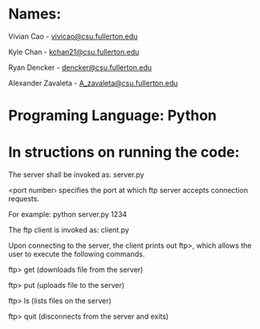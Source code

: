 # Names:
Vivian Cao - vivicao@csu.fullerton.edu

Kyle Chan - kchan21@csu.fullerton.edu

Ryan Dencker - dencker@csu.fullerton.edu

Alexander Zavaleta - A_zavaleta@csu.fullerton.edu

# Programing Language: Python

# In structions on running the code:
The server shall be invoked as: server.py <port number>

<port number› specifies the port at which ftp server accepts connection requests.

For example: python server.py 1234

The ftp client is invoked as: client.py <server ip> <server port> 

Upon connecting to the server, the client prints out ftp>, which allows the user to execute the following commands.

ftp> get <file name> (downloads file <file name> from the server)

ftp> put <filename> (uploads file <file name> to the server)

ftp> ls (lists files on the server)

ftp> quit (disconnects from the server and exits)
